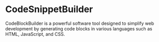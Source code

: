 # CodeSnippetBuilder
CodeBlockBuilder is a powerful software tool designed to simplify web development by generating code blocks in various languages such as HTML, JavaScript, and CSS.
